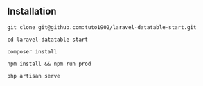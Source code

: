 

## Installation

````
git clone git@github.com:tuto1902/laravel-datatable-start.git

cd laravel-datatable-start

composer install

npm install && npm run prod

php artisan serve
````
